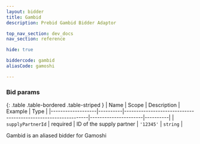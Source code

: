 ```yaml
---
layout: bidder
title: Gambid
description: Prebid Gambid Bidder Adaptor

top_nav_section: dev_docs
nav_section: reference

hide: true

biddercode: gambid
aliasCode: gamoshi

---
```


### Bid params

{: .table .table-bordered .table-striped }
| Name              | Scope    | Description                                                   | Example              | Type     |
|-------------------|----------|---------------------------------------------------------------|----------------------|----------|
| `supplyPartnerId` | required | ID of the supply partner | `'12345'`            | `string` |

Gambid is an aliased bidder for Gamoshi

